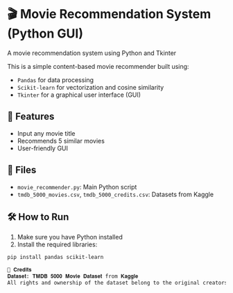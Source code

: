 # 🎬 Movie Recommendation System (Python GUI)
A movie recommendation system using Python and Tkinter

This is a simple content-based movie recommender built using:
- `Pandas` for data processing
- `Scikit-learn` for vectorization and cosine similarity
- `Tkinter` for a graphical user interface (GUI)

## 🚀 Features
- Input any movie title
- Recommends 5 similar movies
- User-friendly GUI

## 📁 Files
- `movie_recommender.py`: Main Python script
- `tmdb_5000_movies.csv`, `tmdb_5000_credits.csv`: Datasets from Kaggle

## 🛠️ How to Run
1. Make sure you have Python installed
2. Install the required libraries:
```bash
pip install pandas scikit-learn

📌 𝐂𝐫𝐞𝐝𝐢𝐭𝐬
𝐃𝐚𝐭𝐚𝐬𝐞𝐭: 𝐓𝐌𝐃𝐁 𝟓𝟎𝟎𝟎 𝐌𝐨𝐯𝐢𝐞 𝐃𝐚𝐭𝐚𝐬𝐞𝐭 from 𝐊𝐚𝐠𝐠𝐥𝐞
All rights and ownership of the dataset belong to the original creators and 𝐓𝐡𝐞 𝐌𝐨𝐯𝐢𝐞 𝐃𝐚𝐭𝐚𝐛𝐚𝐬𝐞 (𝐓𝐌𝐃𝐛).









